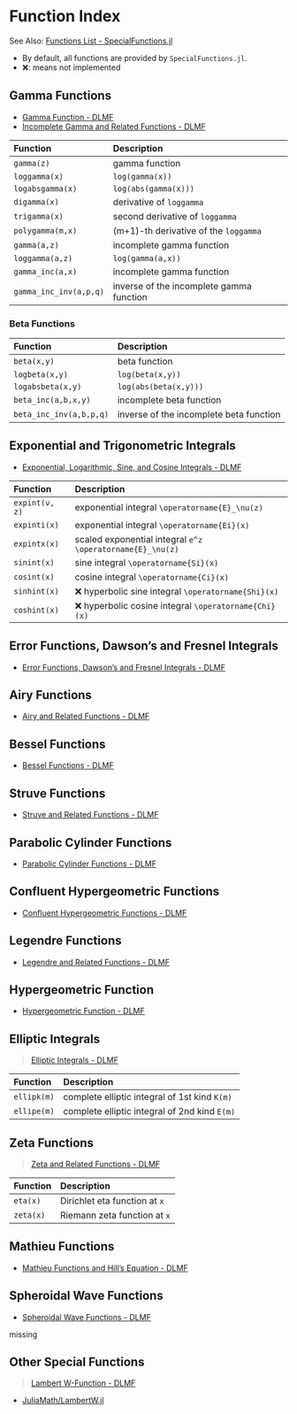 # Function Index



See Also: [Functions List - SpecialFunctions.jl](https://specialfunctions.juliamath.org/stable/functions_overview/)

- By default, all functions are provided by `SpecialFunctions.jl`.
- ❌: means not implemented


## Gamma Functions
- [Gamma Function - DLMF](https://dlmf.nist.gov/5)
- [Incomplete Gamma and Related Functions - DLMF](https://dlmf.nist.gov/8)

| Function | Description |
|:-------- |:----------- |
| `gamma(z)`        | gamma function |
| `loggamma(x)`     | `log(gamma(x))` |
| `logabsgamma(x)`  | `log(abs(gamma(x)))` |
| `digamma(x)`      | derivative of `loggamma` |
| `trigamma(x)`     | second derivative of `loggamma` |
| `polygamma(m,x)`  | (m+1)-th derivative of the `loggamma` |
| `gamma(a,z)`          | incomplete gamma function |
| `loggamma(a,z)`       | `log(gamma(a,x))` |
| `gamma_inc(a,x)`      | incomplete gamma function |
| `gamma_inc_inv(a,p,q)` | inverse of the incomplete gamma function |

### Beta Functions
| Function | Description |
|:-------- |:----------- |
| `beta(x,y)`           | beta function |
| `logbeta(x,y)`        | `log(beta(x,y))` |
| `logabsbeta(x,y)`     | `log(abs(beta(x,y)))` |
| `beta_inc(a,b,x,y)`   | incomplete beta function |
| `beta_inc_inv(a,b,p,q)` | inverse of the incomplete beta function |


## Exponential and Trigonometric Integrals
- [Exponential, Logarithmic, Sine, and Cosine Integrals - DLMF](https://dlmf.nist.gov/6)

| Function | Description |
|:-------- |:----------- |
| `expint(ν, z)`    | exponential integral  ``\operatorname{E}_\nu(z)`` |
| `expinti(x)`      | exponential integral  ``\operatorname{Ei}(x)`` |
| `expintx(x)`      | scaled exponential integral  ``e^z \operatorname{E}_\nu(z)`` |
| `sinint(x)`   | sine integral  ``\operatorname{Si}(x)`` |
| `cosint(x)`   | cosine integral  ``\operatorname{Ci}(x)`` |
| `sinhint(x)`  | ❌ hyperbolic sine integral  ``\operatorname{Shi}(x)`` |
| `coshint(x)`  | ❌ hyperbolic cosine integral  ``\operatorname{Chi}(x)`` |


## Error Functions, Dawson’s and Fresnel Integrals
- [Error Functions, Dawson’s and Fresnel Integrals - DLMF](https://dlmf.nist.gov/7)


## Airy Functions
- [Airy and Related Functions - DLMF](https://dlmf.nist.gov/9)


## Bessel Functions
- [Bessel Functions - DLMF](https://dlmf.nist.gov/10)


## Struve Functions
- [Struve and Related Functions - DLMF](https://dlmf.nist.gov/11)


## Parabolic Cylinder Functions
- [Parabolic Cylinder Functions - DLMF](https://dlmf.nist.gov/12)


## Confluent Hypergeometric Functions
- [Confluent Hypergeometric Functions - DLMF](https://dlmf.nist.gov/13)


## Legendre Functions
- [Legendre and Related Functions - DLMF](https://dlmf.nist.gov/14)


## Hypergeometric Function
- [Hypergeometric Function - DLMF](https://dlmf.nist.gov/15)


## Elliptic Integrals
> [Elliptic Integrals - DLMF](https://dlmf.nist.gov/19)

| Function    | Description                                     |
|:----------- |:----------------------------------------------- |
| `ellipk(m)` | complete elliptic integral of 1st kind ``K(m)`` |
| `ellipe(m)` | complete elliptic integral of 2nd kind ``E(m)`` |


## Zeta Functions
> [Zeta and Related Functions - DLMF](https://dlmf.nist.gov/25)

| Function  | Description                   |
|:--------- |:----------------------------- |
| `eta(x)`  | Dirichlet eta function at `x` |
| `zeta(x)` | Riemann zeta function at `x`  |


## Mathieu Functions
- [Mathieu Functions and Hill’s Equation - DLMF](https://dlmf.nist.gov/28)


## Spheroidal Wave Functions
- [Spheroidal Wave Functions - DLMF](https://dlmf.nist.gov/30)

missing

## Other Special Functions
> [Lambert W-Function - DLMF](https://dlmf.nist.gov/4.13)

- [JuliaMath/LambertW.jl](https://github.com/JuliaMath/LambertW.jl)
